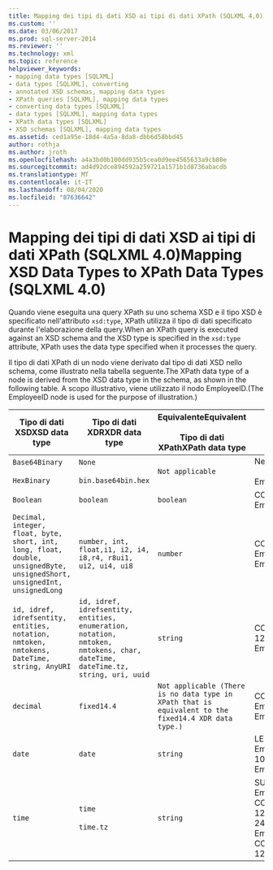 ```yaml
---
title: Mapping dei tipi di dati XSD ai tipi di dati XPath (SQLXML 4,0) | Microsoft Docs
ms.custom: ''
ms.date: 03/06/2017
ms.prod: sql-server-2014
ms.reviewer: ''
ms.technology: xml
ms.topic: reference
helpviewer_keywords:
- mapping data types [SQLXML]
- data types [SQLXML], converting
- annotated XSD schemas, mapping data types
- XPath queries [SQLXML], mapping data types
- converting data types [SQLXML]
- data types [SQLXML], mapping data types
- XPath data types [SQLXML]
- XSD schemas [SQLXML], mapping data types
ms.assetid: ced1a95e-18d4-4a5a-8da8-dbb6d58bbd45
author: rothja
ms.author: jroth
ms.openlocfilehash: a4a3bd0b100dd935b5cea0d9ee4565633a9cb80e
ms.sourcegitcommit: ad4d92dce894592a259721a1571b1d8736abacdb
ms.translationtype: MT
ms.contentlocale: it-IT
ms.lasthandoff: 08/04/2020
ms.locfileid: "87636642"
---
```

# <a name="mapping-xsd-data-types-to-xpath-data-types-sqlxml-40"></a><span data-ttu-id="eb324-102">Mapping dei tipi di dati XSD ai tipi di dati XPath (SQLXML 4.0)</span><span class="sxs-lookup"><span data-stu-id="eb324-102">Mapping XSD Data Types to XPath Data Types (SQLXML 4.0)</span></span>
  <span data-ttu-id="eb324-103">Quando viene eseguita una query XPath su uno schema XSD e il tipo XSD è specificato nell'attributo `xsd:type`, XPath utilizza il tipo di dati specificato durante l'elaborazione della query.</span><span class="sxs-lookup"><span data-stu-id="eb324-103">When an XPath query is executed against an XSD schema and the XSD type is specified in the `xsd:type` attribute, XPath uses the data type specified when it processes the query.</span></span>  
  
 <span data-ttu-id="eb324-104">Il tipo di dati XPath di un nodo viene derivato dal tipo di dati XSD nello schema, come illustrato nella tabella seguente.</span><span class="sxs-lookup"><span data-stu-id="eb324-104">The XPath data type of a node is derived from the XSD data type in the schema, as shown in the following table.</span></span> <span data-ttu-id="eb324-105">A scopo illustrativo, viene utilizzato il nodo EmployeeID.</span><span class="sxs-lookup"><span data-stu-id="eb324-105">(The EmployeeID node is used for the purpose of illustration.)</span></span>  
  
|<span data-ttu-id="eb324-106">Tipo di dati XSD</span><span class="sxs-lookup"><span data-stu-id="eb324-106">XSD data type</span></span>|<span data-ttu-id="eb324-107">Tipo di dati XDR</span><span class="sxs-lookup"><span data-stu-id="eb324-107">XDR data type</span></span>|<span data-ttu-id="eb324-108">Equivalente</span><span class="sxs-lookup"><span data-stu-id="eb324-108">Equivalent</span></span><br /><br /> <span data-ttu-id="eb324-109">Tipo di dati XPath</span><span class="sxs-lookup"><span data-stu-id="eb324-109">XPath data type</span></span>|<span data-ttu-id="eb324-110">SQL Server</span><span class="sxs-lookup"><span data-stu-id="eb324-110">SQL Server</span></span><br /><br /> <span data-ttu-id="eb324-111">utilizzata</span><span class="sxs-lookup"><span data-stu-id="eb324-111">conversion that is used</span></span>|  
|-------------------|-------------------|------------------------------------|--------------------------------------------|  
|`Base64Binary`<br /><br /> `HexBinary`|`None`<br /><br /> `bin.base64bin.hex`|`Not applicable`|<span data-ttu-id="eb324-112">Nessuno</span><span class="sxs-lookup"><span data-stu-id="eb324-112">None</span></span><br /><br /> <span data-ttu-id="eb324-113">EmployeeID</span><span class="sxs-lookup"><span data-stu-id="eb324-113">EmployeeID</span></span>|  
|`Boolean`|`boolean`|`boolean`|<span data-ttu-id="eb324-114">CONVERT(bit, EmployeeID)</span><span class="sxs-lookup"><span data-stu-id="eb324-114">CONVERT(bit, EmployeeID)</span></span>|  
|`Decimal, integer, float, byte, short, int, long, float, double, unsignedByte, unsignedShort, unsignedInt, unsignedLong`|`number, int, float,i1, i2, i4, i8,r4, r8ui1, ui2, ui4, ui8`|`number`|<span data-ttu-id="eb324-115">CONVERT(float(53), EmployeeID)</span><span class="sxs-lookup"><span data-stu-id="eb324-115">CONVERT(float(53), EmployeeID)</span></span>|  
|`id, idref, idrefsentity, entities, notation, nmtoken, nmtokens, DateTime, string, AnyURI`|`id, idref, idrefsentity, entities, enumeration, notation, nmtoken, nmtokens, char, dateTime, dateTime.tz, string, uri, uuid`|`string`|<span data-ttu-id="eb324-116">CONVERT(nvarchar(4000), EmployeeID, 126)</span><span class="sxs-lookup"><span data-stu-id="eb324-116">CONVERT(nvarchar(4000), EmployeeID, 126)</span></span>|  
|`decimal`|`fixed14.4`|`Not applicable (There is no data type in XPath that is equivalent to the fixed14.4 XDR data type.)`|<span data-ttu-id="eb324-117">CONVERT(money, EmployeeID)</span><span class="sxs-lookup"><span data-stu-id="eb324-117">CONVERT(money, EmployeeID)</span></span>|  
|`date`|`date`|`string`|<span data-ttu-id="eb324-118">LEFT(CONVERT(nvarchar(4000), EmployeeID, 126), 10)</span><span class="sxs-lookup"><span data-stu-id="eb324-118">LEFT(CONVERT(nvarchar(4000), EmployeeID, 126), 10)</span></span>|  
|`time`|`time`<br /><br /> `time.tz`|`string`|<span data-ttu-id="eb324-119">SUBSTRING(CONVERT(nvarchar(4000), EmployeeID, 126), 1 + CHARINDEX(N'T', CONVERT(nvarchar(4000), EmployeeID, 126)), 24)</span><span class="sxs-lookup"><span data-stu-id="eb324-119">SUBSTRING(CONVERT(nvarchar(4000), EmployeeID, 126), 1 + CHARINDEX(N'T', CONVERT(nvarchar(4000), EmployeeID, 126)), 24)</span></span>|  
  
  
